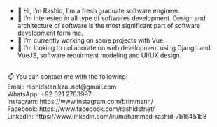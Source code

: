 - 👋 Hi, I’m Rashid, I'm a fresh graduate software engineer.
- 👀 I’m interested in all type of softwares development. Design and architecture of software is the most significant part of software development form me. 
- 🌱 I’m currently working on some projects with Vue.
- 💞️ I’m looking to collaborate on web development using Django and VueJS, software requirment modeling and UI/UX design.
 <br>
 <div>📫 You can contact me with the following:
 <div>Email: rashidstanikzai.net@gmail.com</div>
 <div> WhatsApp: +92 321 2783997</div>
 <div>Instagram: https://www.instagram.com/brimmann/</div>
 <div>Facebook: https://www.facebook.com/rashidsfnet/</div>
 <div> LinkedIn: https://www.linkedin.com/in/mohammad-rashid-7b16451b8

<!---
hunter4923/hunter4923 is a ✨ special ✨ repository because its `README.md` (this file) appears on your GitHub profile.
You can click the Preview link to take a look at your changes.
--->



